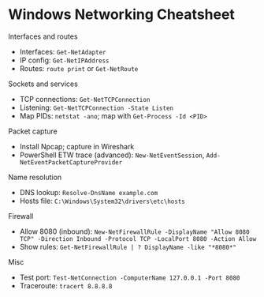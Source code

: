 # Windows Networking Cheatsheet

Interfaces and routes
- Interfaces: `Get-NetAdapter`
- IP config: `Get-NetIPAddress`
- Routes: `route print` or `Get-NetRoute`

Sockets and services
- TCP connections: `Get-NetTCPConnection`
- Listening: `Get-NetTCPConnection -State Listen`
- Map PIDs: `netstat -ano`; map with `Get-Process -Id <PID>`

Packet capture
- Install Npcap; capture in Wireshark
- PowerShell ETW trace (advanced): `New-NetEventSession`, `Add-NetEventPacketCaptureProvider`

Name resolution
- DNS lookup: `Resolve-DnsName example.com`
- Hosts file: `C:\Windows\System32\drivers\etc\hosts`

Firewall
- Allow 8080 (inbound): `New-NetFirewallRule -DisplayName "Allow 8080 TCP" -Direction Inbound -Protocol TCP -LocalPort 8080 -Action Allow`
- Show rules: `Get-NetFirewallRule | ? DisplayName -like "*8080*"`

Misc
- Test port: `Test-NetConnection -ComputerName 127.0.0.1 -Port 8080`
- Traceroute: `tracert 8.8.8.8`
